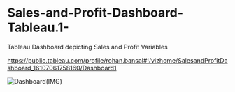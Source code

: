 # Sales-and-Profit-Dashboard-Tableau.1-
Tableau Dashboard depicting Sales and Profit Variables

https://public.tableau.com/profile/rohan.bansal#!/vizhome/SalesandProfitDashboard_16107061758160/Dashboard1

![Dashboard(IMG)](https://user-images.githubusercontent.com/63396845/104715503-aad2ba00-574c-11eb-960f-f7580321cd21.png)
